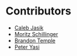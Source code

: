 # Contributors

- [Caleb Jasik](https://github.com/jasikpark)
- [Moritz Schillinger](https://github.com/schilli91)
- [Brandon Temple](https://github.com/Brand-Temp)
- [Peter Yasi](https://github.com/pyasi)
